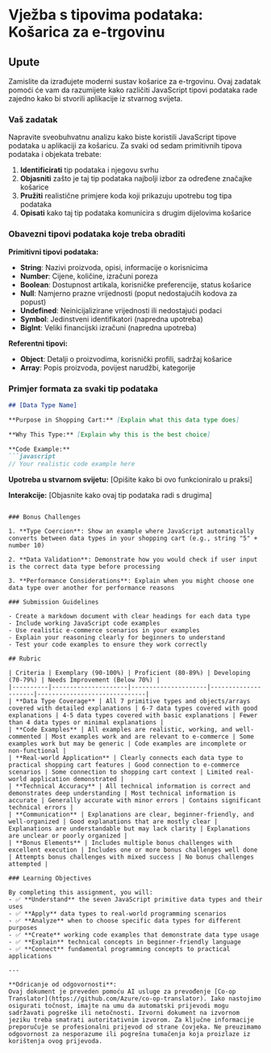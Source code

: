 <!--
CO_OP_TRANSLATOR_METADATA:
{
  "original_hash": "6fd645e97c48cd5eb5a3d290815ec8b5",
  "translation_date": "2025-10-24T23:48:15+00:00",
  "source_file": "2-js-basics/1-data-types/assignment.md",
  "language_code": "hr"
}
-->
# Vježba s tipovima podataka: Košarica za e-trgovinu

## Upute

Zamislite da izrađujete moderni sustav košarice za e-trgovinu. Ovaj zadatak pomoći će vam da razumijete kako različiti JavaScript tipovi podataka rade zajedno kako bi stvorili aplikacije iz stvarnog svijeta.

### Vaš zadatak

Napravite sveobuhvatnu analizu kako biste koristili JavaScript tipove podataka u aplikaciji za košaricu. Za svaki od sedam primitivnih tipova podataka i objekata trebate:

1. **Identificirati** tip podataka i njegovu svrhu
2. **Objasniti** zašto je taj tip podataka najbolji izbor za određene značajke košarice
3. **Pružiti** realistične primjere koda koji prikazuju upotrebu tog tipa podataka
4. **Opisati** kako taj tip podataka komunicira s drugim dijelovima košarice

### Obavezni tipovi podataka koje treba obraditi

**Primitivni tipovi podataka:**
- **String**: Nazivi proizvoda, opisi, informacije o korisnicima
- **Number**: Cijene, količine, izračuni poreza
- **Boolean**: Dostupnost artikala, korisničke preferencije, status košarice
- **Null**: Namjerno prazne vrijednosti (poput nedostajućih kodova za popust)
- **Undefined**: Neinicijalizirane vrijednosti ili nedostajući podaci
- **Symbol**: Jedinstveni identifikatori (napredna upotreba)
- **BigInt**: Veliki financijski izračuni (napredna upotreba)

**Referentni tipovi:**
- **Object**: Detalji o proizvodima, korisnički profili, sadržaj košarice
- **Array**: Popis proizvoda, povijest narudžbi, kategorije

### Primjer formata za svaki tip podataka

```markdown
## [Data Type Name]

**Purpose in Shopping Cart:** [Explain what this data type does]

**Why This Type:** [Explain why this is the best choice]

**Code Example:**
```javascript
// Your realistic code example here
```

**Upotreba u stvarnom svijetu:** [Opišite kako bi ovo funkcioniralo u praksi]

**Interakcije:** [Objasnite kako ovaj tip podataka radi s drugima]
```

### Bonus Challenges

1. **Type Coercion**: Show an example where JavaScript automatically converts between data types in your shopping cart (e.g., string "5" + number 10)

2. **Data Validation**: Demonstrate how you would check if user input is the correct data type before processing

3. **Performance Considerations**: Explain when you might choose one data type over another for performance reasons

### Submission Guidelines

- Create a markdown document with clear headings for each data type
- Include working JavaScript code examples
- Use realistic e-commerce scenarios in your examples
- Explain your reasoning clearly for beginners to understand
- Test your code examples to ensure they work correctly

## Rubric

| Criteria | Exemplary (90-100%) | Proficient (80-89%) | Developing (70-79%) | Needs Improvement (Below 70%) |
|----------|---------------------|---------------------|---------------------|------------------------------|
| **Data Type Coverage** | All 7 primitive types and objects/arrays covered with detailed explanations | 6-7 data types covered with good explanations | 4-5 data types covered with basic explanations | Fewer than 4 data types or minimal explanations |
| **Code Examples** | All examples are realistic, working, and well-commented | Most examples work and are relevant to e-commerce | Some examples work but may be generic | Code examples are incomplete or non-functional |
| **Real-world Application** | Clearly connects each data type to practical shopping cart features | Good connection to e-commerce scenarios | Some connection to shopping cart context | Limited real-world application demonstrated |
| **Technical Accuracy** | All technical information is correct and demonstrates deep understanding | Most technical information is accurate | Generally accurate with minor errors | Contains significant technical errors |
| **Communication** | Explanations are clear, beginner-friendly, and well-organized | Good explanations that are mostly clear | Explanations are understandable but may lack clarity | Explanations are unclear or poorly organized |
| **Bonus Elements** | Includes multiple bonus challenges with excellent execution | Includes one or more bonus challenges well done | Attempts bonus challenges with mixed success | No bonus challenges attempted |

### Learning Objectives

By completing this assignment, you will:
- ✅ **Understand** the seven JavaScript primitive data types and their uses
- ✅ **Apply** data types to real-world programming scenarios
- ✅ **Analyze** when to choose specific data types for different purposes
- ✅ **Create** working code examples that demonstrate data type usage
- ✅ **Explain** technical concepts in beginner-friendly language
- ✅ **Connect** fundamental programming concepts to practical applications

---

**Odricanje od odgovornosti**:  
Ovaj dokument je preveden pomoću AI usluge za prevođenje [Co-op Translator](https://github.com/Azure/co-op-translator). Iako nastojimo osigurati točnost, imajte na umu da automatski prijevodi mogu sadržavati pogreške ili netočnosti. Izvorni dokument na izvornom jeziku treba smatrati autoritativnim izvorom. Za ključne informacije preporučuje se profesionalni prijevod od strane čovjeka. Ne preuzimamo odgovornost za nesporazume ili pogrešna tumačenja koja proizlaze iz korištenja ovog prijevoda.